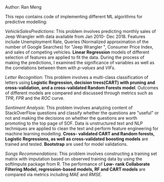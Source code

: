 Author: Ran Meng

This repo contains code of implementing different ML algorithms for predictive modelling:  

*VehicleSalesPredictions*:  This problem involves predicting monthly sales of Jeep Wrangler with data available from Jan 2010- Dec 2018. Features include Unemployment Rate, Queries (Normalized approximation of the number of Google Searches) for "Jeep Wrangler ", Consumer Price Index, and sales of competing vehicles. **Linear Regression** models of different selection of features are applied to fit the data. During the process of making the predictions, I examined the significance of variables as well as the correlations between them with *p-values* and *VIFs*. 


*Letter Recognition*: This problem involves a multi-class classification of letters using **Logistic Regression, decision trees(CART) with pruning and cross-validation, and a cross-validated Random Forests model**. Outcomes of different models are compared and discussed through metrics such as *TPR*, *FPR* and the *ROC* curve.

*Sentiment Analysis*: This problem involves analyzing content of StackOverFlow questions and classify whether the questions are "useful" or not and making the decisions on whether the questions are worth promoting to the top page of SOF. Data is unstructured text and NLP techniques are applied to clean the text and perform feature engineering for machine learning modelling.  **Cross- validated CART and Random forests, Logistic Regressions, as well as cross-validated boosting models** are trained and tested. **Bootstrap** are used for model validations.  

*Songs Recommendations*: This problem involves constructing a training set matrix with imputation based on observed training data by using the softImpute package from R. The performance of **Low- rank Collaborate Filtering Model, regression-based models, RF and CART models** are compared via metrics including *MAE* and *RMSE*. 
